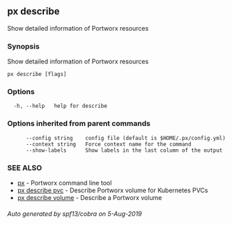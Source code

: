 ## px describe

Show detailed information of Portworx resources

### Synopsis

Show detailed information of Portworx resources

```
px describe [flags]
```

### Options

```
  -h, --help   help for describe
```

### Options inherited from parent commands

```
      --config string    config file (default is $HOME/.px/config.yml)
      --context string   Force context name for the command
      --show-labels      Show labels in the last column of the output
```

### SEE ALSO

* [px](px.md)	 - Portworx command line tool
* [px describe pvc](px_describe_pvc.md)	 - Describe Portworx volume for Kubernetes PVCs
* [px describe volume](px_describe_volume.md)	 - Describe a Portworx volume

###### Auto generated by spf13/cobra on 5-Aug-2019
